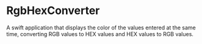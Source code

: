 # RgbHexConverter
A swift application that displays the color of the values entered at the same time, converting RGB values to HEX values and HEX values to RGB values.
